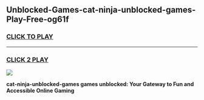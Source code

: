 
## Unblocked-Games-cat-ninja-unblocked-games-Play-Free-og61f
<h3>
<a href="https://premium76.site?title=cat-ninja-unblocked-games&ref=15A">CLICK TO PLAY</a></h3>
<hr>

<h3>
<a href="https://premium76.site?title=cat-ninja-unblocked-games&ref=15A">CLICK 2 PLAY</a>
  
</h3>

<a href="https://premium76.site?title=cat-ninja-unblocked-games&ref=15A"><img src="https://clearcache.store/games.png"></a>


**cat-ninja-unblocked-games games unblocked: Your Gateway to Fun and Accessible Online Gaming**
